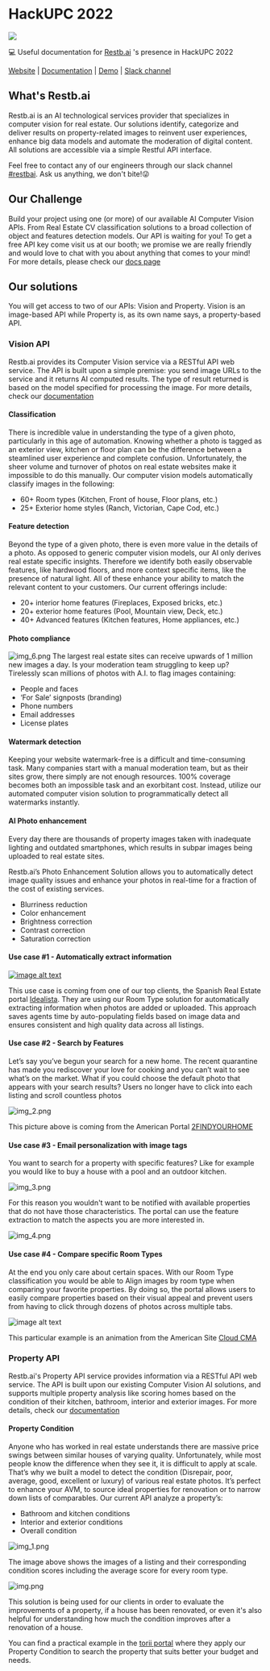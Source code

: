 # HackUPC 2022

![](icon.png)

💻 Useful documentation for [Restb.ai](https://restb.ai/) 's presence in HackUPC 2022

[Website](https://restb.ai/) | [Documentation](https://docs.restb.ai/) | [Demo](https://demo.restb.ai/real-estate/) | [Slack channel](https://hackupc2022.slack.com/archives/C039F1TRJDV)

## What's Restb.ai

Restb.ai is an AI technological services provider that specializes in computer vision for real estate. Our solutions identify, categorize and deliver results on property-related images to reinvent user experiences, enhance big data models and automate the moderation of digital content. All solutions are accessible via a simple Restful API interface.


Feel free to contact any of our engineers through our slack channel [#restbai](https://hackupc2022.slack.com/archives/C039F1TRJDV). Ask us anything, we don't bite!😜


## Our Challenge

Build your project using one (or more) of our available AI Computer Vision APIs. From Real Estate CV classification solutions to a broad collection of object and features detection models. Our API is waiting for you!
To get a free API key come visit us at our booth; we promise we are really friendly and would love to chat with you about anything that comes to your mind! For more details, please check our [docs page](https://docs.restb.ai)

## Our solutions

You will get access to two of our APIs: Vision and Property. Vision is an image-based API while Property is, as its own name says, a property-based API.

### Vision API

Restb.ai provides its Computer Vision service via a RESTful API web service. The API is built upon a simple premise: you send image URLs to the service and it returns AI computed results. The type of result returned is based on the model specified for processing the image. For more details, check our [documentation](https://docs.restb.ai/)

#### Classification

There is incredible value in understanding the type of a given photo, particularly in this age of automation. Knowing whether a photo is tagged as an exterior view, kitchen or floor plan can be the difference between a steamlined user experience and complete confusion. Unfortunately, the sheer volume and turnover of photos on real estate websites make it impossible to do this manually. Our computer vision models automatically classify images in the following:

- 60+ Room types (Kitchen, Front of house, Floor plans, etc.)
- 25+ Exterior home styles (Ranch, Victorian, Cape Cod, etc.)


#### Feature detection 

Beyond the type of a given photo, there is even more value in the details of a photo. As opposed to generic computer vision models, our AI only derives real estate specific insights. Therefore we identify both easily observable features, like hardwood floors, and more context specific items, like the presence of natural light. All of these enhance your ability to match the relevant content to your customers. Our current offerings include:

- 20+ interior home features (Fireplaces, Exposed bricks, etc.)
- 20+ exterior home features (Pool, Mountain view, Deck, etc.)
- 40+ Advanced features (Kitchen features, Home appliances, etc.)

#### Photo compliance
![img_6.png](img_6.png)
The largest real estate sites can receive upwards of 1 million new images a day. Is your moderation team struggling to keep up? Tirelessly scan millions of photos with A.I. to flag images containing:
- People and faces
- ‘For Sale’ signposts (branding)
- Phone numbers
- Email addresses
- License plates


#### Watermark detection
Keeping your website watermark-free is a difficult and time-consuming task. Many companies start with a manual moderation team, but as their sites grow, there simply are not enough resources. 100% coverage becomes both an impossible task and an exorbitant cost. Instead, utilize our automated computer vision solution to programmatically detect all watermarks instantly.

#### AI Photo enhancement 
Every day there are thousands of property images taken with inadequate lighting and outdated smartphones, which results in subpar images being uploaded to real estate sites.

Restb.ai’s Photo Enhancement Solution allows you to automatically detect image quality issues and enhance your photos in real-time for a fraction of the cost of existing services.

- Blurriness reduction
- Color enhancement
- Brightness correction
- Contrast correction
- Saturation correction


#### Use case #1 - Automatically extract information
[![image alt text](img_5.png)](https://www.youtube.com/watch?v=ziJMRpaarEg&t "link title")

This use case is coming from one of our top clients, the Spanish Real Estate portal [Idealista](https://www.idealista.com/). They are using our Room Type solution for automatically extracting information when photos are added or uploaded. This approach saves agents time by auto-populating fields based on image data and ensures consistent and high quality data across all listings.


#### Use case #2 - Search by Features

Let’s say you’ve begun your search for a new home.  The recent quarantine has made you rediscover your love for cooking and you can’t wait to see what’s on the market.
What if you could choose the default photo that appears with your search results? Users no longer have to click into each listing and scroll countless photos

![img_2.png](img_2.png)

This picture above is coming from the American Portal [2FINDYOURHOME](https://www.2findyourhome.com/search/?orderby=ListPrice&orderbydirection=DESC&page_number=1&propertytype=sf&skip=0&view=maplist) 

#### Use case #3 - Email personalization with image tags

You want to search for a property with specific features? Like for example you would like to buy a house with a pool and an outdoor kitchen. 

![img_3.png](img_3.png)

For this reason you wouldn't want to be notified with available properties that do not have those characteristics. The portal can use the feature extraction to match the aspects you are more interested in. 

![img_4.png](img_4.png)

#### Use case #4 - Compare specific Room Types

At the end you only care about certain spaces. With our Room Type classification you would be able to Align images by room type when comparing your favorite properties. By doing so, the portal allows users to easily compare properties based on their visual appeal and prevent users from having to click through dozens of photos across multiple tabs.

 

![image alt text](https://i1.wp.com/restb.ai/wp-content/uploads/2018/10/Photo_comprarisons_by_room_type_solution.gif?fit=900%2C576&ssl=1)

This particular example is an animation from the American Site [Cloud CMA](https://cloudcma.com/real-estate-agents)

### Property API

Restb.ai's Property API service provides information via a RESTful API web service. The API is built upon our existing Computer Vision AI solutions, and supports multiple property analysis like scoring homes based on the condition of their kitchen, bathroom, interior and exterior images.
For more details, check our [documentation](https://docs.restb.ai/property)

#### Property Condition

Anyone who has worked in real estate understands there are massive price swings between similar houses of varying quality. Unfortunately, while most people know the difference when they see it, it is difficult to apply at scale. That’s why we built a model to detect the condition (Disrepair, poor, average, good, excellent or luxury) of various real estate photos. It’s perfect to enhance your AVM, to source ideal properties for renovation or to narrow down lists of comparables. Our current API analyze a property’s:

- Bathroom and kitchen conditions
- Interior and exterior conditions
- Overall condition

![img_1.png](img_1.png)

The image above shows the images of a listing and their corresponding condition scores including the average score for every room type.

![img.png](img.png)

This solution is being used for our clients in order to evaluate the improvements of a property, if a house has been renovated, or even it's also helpful for understanding how much the condition improves after a renovation of a house.

You can find a practical example in the [torii portal](https://www.toriihomes.com/search?filters=%7B%22minDaysOnMarket%22%3A0%2C%22daysOnMarket%22%3A100000%2C%22hasGarageSpaces%22%3Afalse%2C%22maxAge%22%3A1800%2C%22maxHOA%22%3A0%2C%22minAge%22%3A2022%2C%22minBath%22%3A0%2C%22minBr%22%3A0%2C%22minParking%22%3A0%2C%22openHousesOnly%22%3Afalse%2C%22propType%22%3A%5B%5D%2C%22sqFeetRange%22%3A%5B500%2C600%2C700%2C800%2C900%2C1000%2C1250%2C1500%2C1750%2C2000%2C2250%2C2500%2C3000%2C3500%2C4000%2C4500%2C5000%5D%2C%22photosByRoom%22%3A%22%22%2C%22conditionsByRoomType%22%3A%22%5B%7B%5C%22rt%5C%22%3A%5C%22kitchen%5C%22%2C%5C%22rc%5C%22%3A%5B2%5D%7D%5D%22%2C%22location%22%3A%2242.360082500000004%2C-71.05888010000001%22%2C%22boundingBox%22%3A%2242.40731444918141%2C-70.96532464956054%2C42.31281502055425%2C-71.15243555043945%22%2C%22zoom%22%3A13%7D&location=42.360082500000004%2C-71.05888010000001&view=map) where they apply our Property Condition to search the property that suits better your budget and needs.
